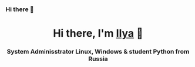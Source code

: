 ### Hi there 👋
<h1 align="center">Hi there, I'm <a href="https://daniilshat.ru/" target="_blank">Ilya</a> 👋</h1>
<h3 align="center">System Adminisstrator Linux, Windows & student Python from Russia</h3>
<!--
**ilkuru/ilkuru** is a ✨ _special_ ✨ repository because its `README.md` (this file) appears on your GitHub profile.

Here are some ideas to get you started:

- 🔭 I’m currently working on ...
- 🌱 I’m currently learning ...
- 👯 I’m looking to collaborate on ...
- 🤔 I’m looking for help with ...
- 💬 Ask me about ...
- 📫 How to reach me: ...
- 😄 Pronouns: ...
- ⚡ Fun fact: ...
-->
